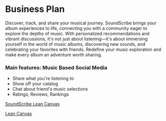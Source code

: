 # Business Plan

Discover, track, and share your musical journey. SoundScribe brings your album experiences to life, connecting you with a community eager to explore the depths of music. With personalized recommendations and vibrant discussions, it's not just about listening—it's about immersing yourself in the world of music albums, discovering new sounds, and celebrating your favorites with friends. Redefine your music exploration and make every album an adventure worth sharing. 

### Main features: Music Based Social Media
- Share what you're listening to
- Show off your catalog
- Chat about friend's music selections
- Ratings, Reviews, Rankings


[SoundScribe Lean Canvas](https://docs.google.com/presentation/d/1hJeKVTbiGAahuwC5vln8izgNkc_xfoyxhjrR7yiBr-s/edit?usp=sharing)

[Lean Canvas](https://www.leanfoundry.com/tools/lean-canvas)
